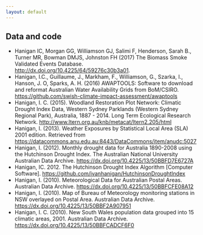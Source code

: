 ```yaml
---
layout: default
---
```


## Data and code

- Hanigan IC, Morgan GG, Williamson GJ, Salimi F, Henderson, Sarah B., Turner MR, Bowman DMJS, Johnston FH (2017) The Biomass Smoke Validated Events Database. http://dx.doi.org/10.4225/64/59276c30b3a01.
- Hanigan, I.C., Guillaume, J., Markham, F., Williamson, G., Szarka, I., Hanson, J. O, Sparks, A. H. (2016) AWAPTOOLS: Software to download and reformat Australian Water Availability Grids from BoM/CSIRO. https://github.com/swish-climate-impact-assessment/awaptools 
- Hanigan, I. C. (2015). Woodland Restoration Plot Network: Climatic Drought Index Data, Western Sydney Parklands (Western Sydney Regional Park), Australia, 1887 - 2014. Long Term Ecological Research Network. http://www.ltern.org.au/knb/metacat/ltern2.205/html
- Hanigan, I. (2013). Weather Exposures by Statistical Local Area (SLA) 2001 edition. Retrieved from https://datacommons.anu.edu.au:8443/DataCommons/item/anudc:5027
- Hanigan, I. (2012). Monthly drought data for Australia 1890-2008 using the Hutchinson Drought Index. The Australian National University Australian Data Archive. https://dx.doi.org/10.4225/13/50BBFD7E6727A
- Hanigan, IC. 2012. The Hutchinson Drought Index Algorithm [Computer Software].  https://github.com/ivanhanigan/HutchinsonDroughtIndex
- Hanigan, I. (2010). Meteorological Data for Australian Postal Areas. Australian Data Archive. https://dx.doi.org/10.4225/13/50BBFCFE08A12
- Hanigan, I. (2010). Map of Bureau of Meteorology monitoring stations in NSW overlayed on Postal Area. Australian Data Archive. https://dx.doi.org/10.4225/13/50BBF2A907951
- Hanigan, I. C. (2010). New South Wales population data grouped into 15 climatic areas, 2001. Australian Data Archive. https://dx.doi.org/10.4225/13/50BBFCADCF6F0
